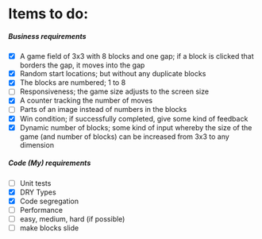 # Items to do:

##### Business requirements

- [x] A game field of 3x3 with 8 blocks and one gap; if a block is clicked that borders the gap, it moves into the gap
- [x] Random start locations; but without any duplicate blocks
- [x] The blocks are numbered; 1 to 8
- [ ] Responsiveness; the game size adjusts to the screen size
- [x] A counter tracking the number of moves
- [ ] Parts of an image instead of numbers in the blocks
- [x] Win condition; if successfully completed, give some kind of feedback
- [x] Dynamic number of blocks; some kind of input whereby the size of the game (and number of blocks) can be increased from 3x3 to any dimension

##### Code (My) requirements

- [ ] Unit tests
- [x] DRY Types
- [x] Code segregation
- [ ] Performance
- [ ] easy, medium, hard (if possible)
- [ ] make blocks slide
